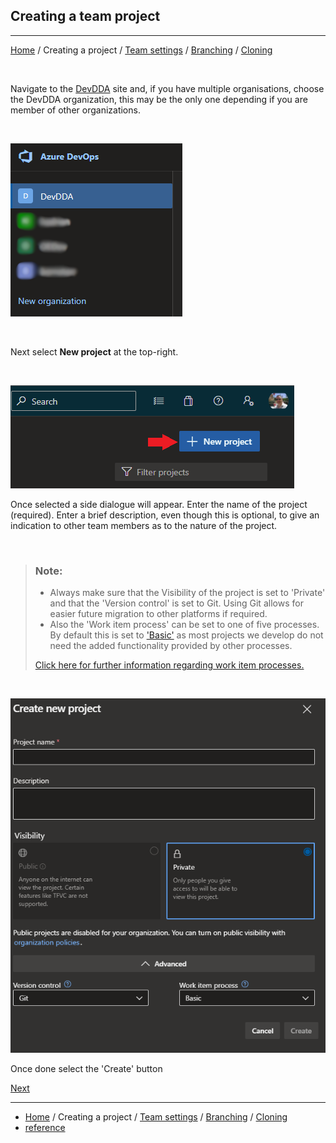## Creating a team project

***

[Home](index.md) / Creating a project / [Team settings](/TeamSettings.md) / [Branching](Branching.md) / [Cloning](Cloning.md)

<br/>

Navigate to the [DevDDA](https://dev.azure.com/devdda/) site and, if you have multiple organisations, choose the DevDDA organization, this may be the only one depending if you are member of other organizations.

<br/>

![img.png](/assets/SelectOrg2.png)

<br/>

Next select **New project** at the top-right.

<br/>

![img.png](/assets/NewProject.png)

Once selected a side dialogue will appear. Enter the name of the project (required). Enter a brief description, even though this is optional, to give an indication to other team members as to the nature of the project.

<br/>

> ### **Note:**
>  - Always make sure that the Visibility of the project is set to 'Private' and that the 'Version control' is set to Git. Using Git allows for easier future migration to other platforms if required.
>  - Also the 'Work item process' can be set to one of five processes. By default this is set to ['Basic'](https://docs.microsoft.com/en-us/azure/devops/boards/work-items/guidance/choose-process?view=azure-devops&tabs=basic-process#basic-agile-scrum-and-cmmi) as most projects we develop do not need the added functionality provided by other processes.
>
> [Click here for further information regarding work item processes.](https://docs.microsoft.com/en-us/azure/devops/boards/work-items/guidance/choose-process?view=azure-devops&tabs=basic-process#basic-agile-scrum-and-cmmi)  
>
>
<br/>

![img.png](/assets/CreateNewPrj.png)

Once done select the 'Create' button <p> [Next](Cloning.md) </p>

***
- [Home](index.md) / Creating a project / [Team settings](/TeamSettings.md) / [Branching](Branching.md) / [Cloning](Cloning.md)
- [reference](https://docs.microsoft.com/en-us/azure/devops/organizations/projects/create-project?view=azure-devops&tabs=preview-page)
